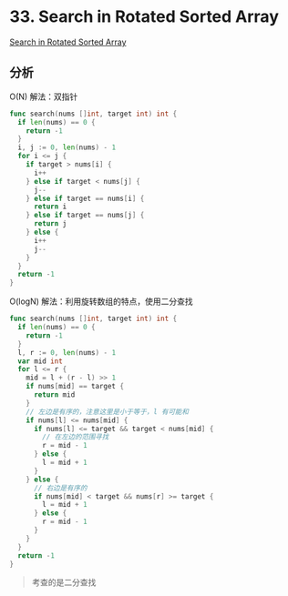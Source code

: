 #  33. Search in Rotated Sorted Array

[Search in Rotated Sorted Array](https://leetcode.com/problems/search-in-rotated-sorted-array/)

## 分析

O(N) 解法：双指针

```go
func search(nums []int, target int) int {
  if len(nums) == 0 {
    return -1
  }
  i, j := 0, len(nums) - 1
  for i <= j {
    if target > nums[i] {
      i++
    } else if target < nums[j] {
      j--
    } else if target == nums[i] {
      return i
    } else if target == nums[j] {
      return j
    } else {
      i++
      j--
    }
  }
  return -1
}
```

O(logN) 解法：利用旋转数组的特点，使用二分查找

```go
func search(nums []int, target int) int {
  if len(nums) == 0 {
    return -1
  }
  l, r := 0, len(nums) - 1
  var mid int 
  for l <= r {
    mid = l + (r - l) >> 1
    if nums[mid] == target {
      return mid
    }
    // 左边是有序的，注意这里是小于等于，l 有可能和
    if nums[l] <= nums[mid] {
      if nums[l] <= target && target < nums[mid] {
        // 在左边的范围寻找
        r = mid - 1
      } else {
        l = mid + 1
      }
    } else {
      // 右边是有序的
      if nums[mid] < target && nums[r] >= target {
        l = mid + 1
      } else {
        r = mid - 1
      }
    }
  }
  return -1
}
```

> 考查的是二分查找